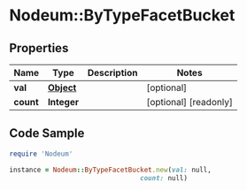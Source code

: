 # Nodeum::ByTypeFacetBucket

## Properties

Name | Type | Description | Notes
------------ | ------------- | ------------- | -------------
**val** | [**Object**](.md) |  | [optional] 
**count** | **Integer** |  | [optional] [readonly] 

## Code Sample

```ruby
require 'Nodeum'

instance = Nodeum::ByTypeFacetBucket.new(val: null,
                                 count: null)
```


